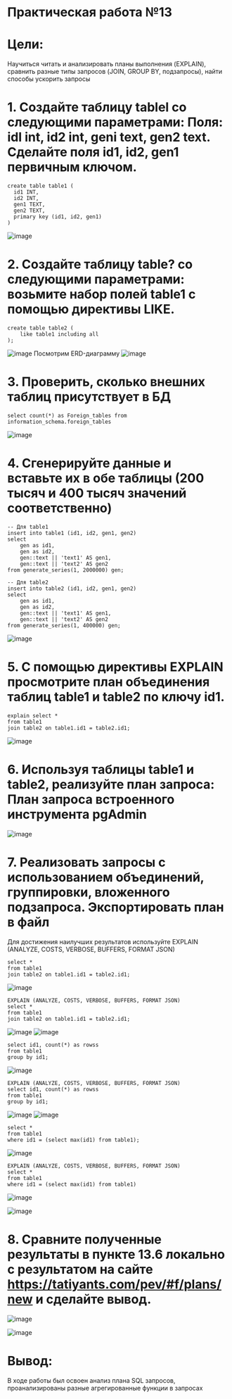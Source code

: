 # Практическая работа №13
# Цели:
Научиться читать и анализировать планы выполнения (EXPLAIN), сравнить разные типы запросов (JOIN, GROUP BY, подзапросы), найти способы ускорить запросы
# 1. Создайте таблицу tablel со следующими параметрами: Поля: idl int, id2 int, geni text, gen2 text. Сделайте поля id1, id2, gen1 первичным ключом.
  ```
create table table1 (
    id1 INT,
    id2 INT,
    gen1 TEXT,
    gen2 TEXT,
    primary key (id1, id2, gen1)
)
```

![image](https://github.com/user-attachments/assets/6d692caf-6476-41a5-95eb-c8eef440c252)
# 2. Создайте таблицу table? со следующими параметрами: возьмите набор полей table1 с помощью директивы LIKE.
```
create table table2 (
    like table1 including all
);
```
![image](https://github.com/user-attachments/assets/aaca959b-3902-40a6-9861-6873b1bd64de)
Посмотрим ERD-диаграмму
![image](https://github.com/user-attachments/assets/c4983da7-697a-4e1f-afad-dfd5e3d38805)

# 3. Проверить, сколько внешних таблиц присутствует в БД
```
select count(*) as Foreign_tables from information_schema.foreign_tables

```
![image](https://github.com/user-attachments/assets/b90e7d6e-bff9-417e-b367-9fd7745ec668)
# 4. Сгенерируйте данные и вставьте их в обе таблицы (200 тысяч и 400 тысяч значений соответственно)
```
-- Для table1
insert into table1 (id1, id2, gen1, gen2)
select 
    gen as id1,
    gen as id2, 
    gen::text || 'text1' AS gen1,
    gen::text || 'text2' AS gen2
from generate_series(1, 2000000) gen;

-- Для table2
insert into table2 (id1, id2, gen1, gen2)
select 
    gen as id1,
    gen as id2, 
    gen::text || 'text1' AS gen1,
    gen::text || 'text2' AS gen2
from generate_series(1, 400000) gen;
```
![image](https://github.com/user-attachments/assets/8cf5ada5-b616-4994-99c7-d18ff8b5eae9)
# 5. С помощью директивы EXPLAIN просмотрите план объединения таблиц table1 и table2 по ключу id1.
```
explain select *
from table1
join table2 on table1.id1 = table2.id1;
```
![image](https://github.com/user-attachments/assets/e457df0d-fd69-4a36-856e-aa617265c07a)
# 6. Используя таблицы table1 и table2, реализуйте план запроса: План запроса встроенного инструмента pgAdmin
![image](https://github.com/user-attachments/assets/79be0f82-23f6-45ea-8d90-9163b7f1cdc5)
# 7. Реализовать запросы с использованием объединений, группировки, вложенного подзапроса. Экспортировать план в файл
Для достижения наилучших результатов используйте EXPLAIN (ANALYZE, COSTS, VERBOSE, BUFFERS, FORMAT JSON)
```
select *
from table1
join table2 on table1.id1 = table2.id1;
```
![image](https://github.com/user-attachments/assets/4ad9fd09-afe1-45e1-9d2e-3e23895cec24)

```
EXPLAIN (ANALYZE, COSTS, VERBOSE, BUFFERS, FORMAT JSON)
select *
from table1
join table2 on table1.id1 = table2.id1;
```
![image](https://github.com/user-attachments/assets/ea4fa782-13ce-4650-9535-02aa469f8a2d)
![image](https://github.com/user-attachments/assets/3d9eeff0-c5e2-4860-8c40-d4ed9df99eea)


```
select id1, count(*) as rowss
from table1
group by id1;
```
![image](https://github.com/user-attachments/assets/2cbbb5a4-d5f3-437e-bf38-7c87bd872ffc)

```
EXPLAIN (ANALYZE, COSTS, VERBOSE, BUFFERS, FORMAT JSON)
select id1, count(*) as rowss
from table1
group by id1;
```
![image](https://github.com/user-attachments/assets/fe885c7d-e900-4e93-8e7d-24f3e360c287)
![image](https://github.com/user-attachments/assets/ad1ba3a9-2e64-4d85-a4a2-ebbad5cb92a5)

```
select *
from table1
where id1 = (select max(id1) from table1);
```
![image](https://github.com/user-attachments/assets/cf7cb9dc-b479-42a7-bd85-e6a8c32c9a1b)


```
EXPLAIN (ANALYZE, COSTS, VERBOSE, BUFFERS, FORMAT JSON)
select *
from table1
where id1 = (select max(id1) from table1)
```
![image](https://github.com/user-attachments/assets/a3ece1d9-09ec-474c-9e54-36d2398b9f99)

![image](https://github.com/user-attachments/assets/07bf60a2-ee7b-4ab9-b392-67a0f63b1cce)
# 8. Сравните полученные результаты в пункте 13.6 локально с результатом на сайте https://tatiyants.com/pev/#f/plans/new и сделайте вывод.
![image](https://github.com/user-attachments/assets/5789626c-b44c-46bf-8d50-95549091797d)

![image](https://github.com/user-attachments/assets/fb6794aa-e316-417d-b51a-757453c880ba)


# Вывод:
В ходе работы был освоен анализ плана SQL запросов, проанализированы разные агрегированные функции в запросах
